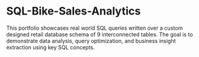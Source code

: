 # SQL-Bike-Sales-Analytics
This portfolio showcases real world SQL queries written over a custom designed retail database schema of 9 interconnected tables. The goal is to demonstrate data analysis, query optimization, and business insight extraction using key SQL concepts.
